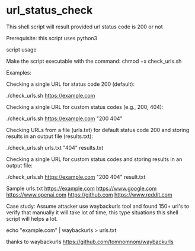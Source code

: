 # url_status_check
This shell script will result provided url status code is 200 or not

Prerequisite:
this script uses python3

script usage

Make the script executable with the command: chmod +x check_urls.sh

Examples:

Checking a single URL for status code 200 (default):

./check_urls.sh https://example.com


Checking a single URL for custom status codes (e.g., 200, 404):

./check_urls.sh https://example.com "200 404"


Checking URLs from a file (urls.txt) for default status code 200 and storing results in an output file (results.txt):

./check_urls.sh urls.txt "404" results.txt


Checking a single URL for custom status codes and storing results in an output file:

./check_urls.sh https://example.com "200 404" result.txt


Sample urls.txt
https://example.com
https://www.google.com
https://www.openai.com
https://github.com
https://www.reddit.com




Case study:
Assume attacker use waybackurls tool and found 150+ url's to verify that manually it will take lot of time, this type situations this shell script will helps a lot.

echo "example.com" | waybackurls > urls.txt

thanks to waybackurls
https://github.com/tomnomnom/waybackurls

